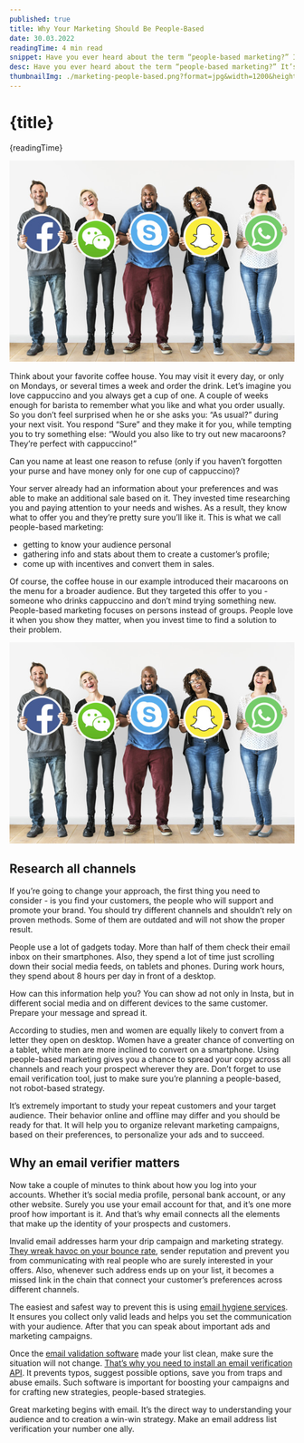 ```yaml
---
published: true
title: Why Your Marketing Should Be People-Based
date: 30.03.2022
readingTime: 4 min read
snippet: Have you ever heard about the term “people-based marketing?” It’s impossible only if you completely fell out of the sphere for a while. However, let us give you a more in-depth definition, even if you guess what it describes.
desc: Have you ever heard about the term “people-based marketing?” It’s impossible only if you completely fell out of the sphere for a while. However, let us give you a more in-depth definition, even if you guess what it describes.
thumbnailImg: ./marketing-people-based.png?format=jpg&width=1200&height=630
---
```


# {title}

{readingTime}

![Why Your Marketing Should Be People-Based](./marketing-people-based.png?format=webp;jpg;png;avif&srcset)

Think about your favorite coffee house. You may visit it every day, or only on Mondays, or several times a week and order the drink. Let’s imagine you love cappuccino and you always get a cup of one. A couple of weeks enough for barista to remember what you like and what you order usually. So you don’t feel surprised when he or she asks you: “As usual?” during your next visit. You respond “Sure” and they make it for you, while tempting you to try something else: “Would you also like to try out new macaroons? They’re perfect with cappuccino!”

Can you name at least one reason to refuse (only if you haven’t forgotten your purse and have money only for one cup of cappuccino)?

Your server already had an information about your preferences and was able to make an additional sale based on it. They invested time researching you and paying attention to your needs and wishes. As a result, they know what to offer you and they’re pretty sure you’ll like it. This is what we call people-based marketing:

 - getting to know your audience personal
 - gathering info and stats about them to create a customer’s profile;
 - come up with incentives and convert them in sales.

Of course, the coffee house in our example introduced their macaroons on the menu for a broader audience. But they targeted this offer to you - someone who drinks cappuccino and don’t mind trying something new. People-based marketing focuses on persons instead of groups. People love it when you show they matter, when you invest time to find a solution to their problem.

![Why Your Marketing Should Be People-Based](./marketing-people-based.png?format=webp;jpg;png;avif&srcset)

## Research all channels

If you’re going to change your approach, the first thing you need to consider - is you find your customers, the people who will support and promote your brand. You should try different channels and shouldn’t rely on proven methods. Some of them are outdated and will not show the proper result.

People use a lot of gadgets today. More than half of them check their email inbox on their smartphones. Also, they spend a lot of time just scrolling down their social media feeds, on tablets and phones. During work hours, they spend about 8 hours per day in front of a desktop.

How can this information help you? You can show ad not only in Insta, but in different social media and on different devices to the same customer. Prepare your message and spread it.

According to studies, men and women are equally likely to convert from a letter they open on desktop. Women have a greater chance of converting on a tablet, white men are more inclined to convert on a smartphone. Using people-based marketing gives you a chance to spread your copy across all channels and reach your prospect wherever they are. Don’t forget to use email verification tool, just to make sure you’re planning a people-based, not robot-based strategy.

It’s extremely important to study your repeat customers and your target audience. Their behavior online and offline may differ and you should be ready for that. It will help you to organize relevant marketing campaigns, based on their preferences, to personalize your ads and to succeed.

## Why an email verifier matters

Now take a couple of minutes to think about how you log into your accounts. Whether it’s social media profile, personal bank account, or any other website. Surely you use your email account for that, and it’s one more proof how important is it. And that’s why email connects all the elements that make up the identity of your prospects and customers.

Invalid email addresses harm your drip campaign and marketing strategy. [They wreak havoc on your bounce rate](/blog/explaining-email-bounce-rate), sender reputation and prevent you from communicating with real people who are surely interested in your offers. Also, whenever such address ends up on your list, it becomes a missed link in the chain that connect your customer’s preferences across different channels.

The easiest and safest way to prevent this is using [email hygiene services](https://mailcheck.co). It ensures you collect only valid leads and helps you set the communication with your audience. After that you can speak about important ads and marketing campaigns.

Once the [email validation software](https://mailcheck.co) made your list clean, make sure the situation will not change. [That’s why you need to install an email verification API](/blog/what-is-email-api). It prevents typos, suggest possible options, save you from traps and abuse emails. Such software is important for boosting your campaigns and for crafting new strategies, people-based strategies.

Great marketing begins with email. It’s the direct way to understanding your audience and to creation a win-win strategy. Make an email address list verification your number one ally.
